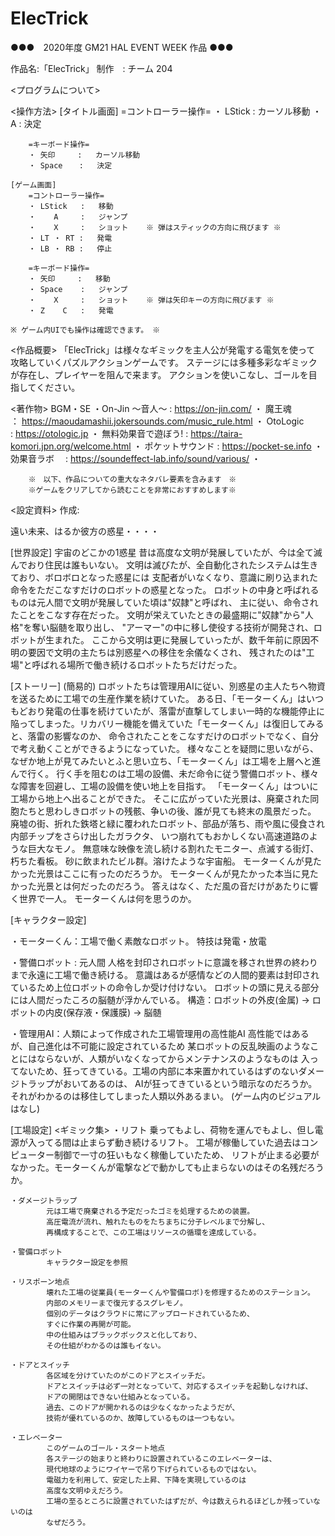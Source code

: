 # ElecTrick


●●●　2020年度 GM21 HAL EVENT WEEK 作品 ●●●

作品名:「ElecTrick」
制作　: チーム 204

<プログラムについて>

<操作方法>
    [タイトル画面]
        =コントローラー操作=
        ・ LStick  :   カーソル移動
        ・    A    :   決定
    
        =キーボード操作=
        ・ 矢印     :   カーソル移動
        ・ Space  　:   決定

    [ゲーム画面]
        =コントローラー操作=
        ・ LStick   :   移動
        ・    A     :   ジャンプ
        ・    X     :   ショット    ※ 弾はスティックの方向に飛びます ※
        ・ LT ・ RT :   発電
        ・ LB ・ RB :   停止
        
        =キーボード操作=
        ・ 矢印     :   移動
        ・ Space    :   ジャンプ
        ・    X     :   ショット    ※ 弾は矢印キーの方向に飛びます ※
        ・ Z    C   :   発電

    ※ ゲーム内UIでも操作は確認できます。 ※


<作品概要>
「ElecTrick」は様々なギミックを主人公が発電する電気を使って
 攻略していくパズルアクションゲームです。
 ステージには多種多彩なギミックが存在し、プレイヤーを阻んで来ます。
 アクションを使いこなし、ゴールを目指してください。


<著作物>
BGM・SE
・On-Jin ～音人～       : https://on-jin.com/ 
・    魔王魂　　　      ： https://maoudamashii.jokersounds.com/music_rule.html
・    OtoLogic　　      : https://otologic.jp
・ 無料効果音で遊ぼう!  : https://taira-komori.jpn.org/welcome.html
・ ポケットサウンド     : https://pocket-se.info
・ 効果音ラボ         　: https://soundeffect-lab.info/sound/various/
・ 

        ※　以下、作品についての重大なネタバレ要素を含みます　※
        ※ゲームをクリアしてから読むことを非常におすすめします※































<設定資料>
作成:

遠い未来、はるか彼方の惑星・・・・

[世界設定]
宇宙のどこかの1惑星
昔は高度な文明が発展していたが、今は全て滅んでおり住民は誰もいない。
文明は滅びたが、全自動化されたシステムは生きており、ボロボロとなった惑星には
支配者がいなくなり、意識に刷り込まれた命令をただこなすだけのロボットの惑星となった。
ロボットの中身と呼ばれるものは元人間で文明が発展していた頃は"奴隷"と呼ばれ、
主に従い、命令されたことをこなす存在だった。
文明が栄えていたときの最盛期に"奴隷"から"人格"を奪い脳髄を取り出し、
"アーマー"の中に移し使役する技術が開発され、ロボットが生まれた。
ここから文明は更に発展していったが、数千年前に原因不明の要因で文明の主たちは別惑星への移住を余儀なくされ、
残されたのは"工場"と呼ばれる場所で働き続けるロボットたちだけだった。

[ストーリー]
(簡易的)
ロボットたちは管理用AIに従い、別惑星の主人たちへ物資を送るために工場での生産作業を続けていた。
ある日、「モーターくん」はいつもどおり発電の仕事を続けていたが、落雷が直撃してしまい一時的な機能停止に
陥ってしまった。リカバリー機能を備えていた「モーターくん」は復旧してみると、落雷の影響なのか、
命令されたことをこなすだけのロボットでなく、自分で考え動くことができるようになっていた。
様々なことを疑問に思いながら、なぜか地上が見てみたいとふと思い立ち、「モーターくん」は工場を上層へと進んで行く。
行く手を阻むのは工場の設備、未だ命令に従う警備ロボット、様々な障害を回避し、工場の設備を使い地上を目指す。
「モーターくん」はついに工場から地上へ出ることができた。
そこに広がっていた光景は、廃棄された同胞たちと思わしきロボットの残骸、争いの後、誰が見ても終末の風景だった。
廃墟の街、折れた鉄塔と緑に覆われたロボット、部品が落ち、雨や風に侵食され内部チップをさらけ出したガラクタ、
いつ崩れてもおかしくない高速道路のような巨大なモノ。
無意味な映像を流し続ける割れたモニター、点滅する街灯、朽ちた看板。
砂に飲まれたビル群。溶けたような宇宙船。
モーターくんが見たかった光景はここに有ったのだろうか。
モーターくんが見たかった本当に見たかった光景とは何だったのだろう。
答えはなく、ただ風の音だけがあたりに響く世界で一人。
モーターくんは何を思うのか。

[キャラクター設定]

・モーターくん：工場で働く素敵なロボット。
             特技は発電・放電

・警備ロボット : 元人間
             人格を封印されロボットに意識を移され世界の終わりまで永遠に工場で働き続ける。
             意識はあるが感情などの人間的要素は封印されているため上位ロボットの命令しか受け付けない。
             ロボットの頭に見える部分には人間だったころの脳髄が浮かんでいる。
             構造：ロボットの外皮(金属) → ロボットの内皮(保存液・保護膜) → 脳髄

・管理用AI：人類によって作成された工場管理用の高性能AI
           高性能ではあるが、自己進化は不可能に設定されているため
           某ロボットの反乱映画のようなことにはならないが、人類がいなくなってからメンテナンスのようなものは
           入ってないため、狂ってきている。工場の内部に本来置かれているはずのないダメージトラップがおいてあるのは、
           AIが狂ってきているという暗示なのだろうか。
           それがわかるのは移住してしまった人類以外あるまい。
           (ゲーム内のビジュアルはなし)

[工場設定]
    <ギミック集>
    ・リフト
            乗ってもよし、荷物を運んでもよし、但し電源が入ってる間は止まらず動き続けるリフト。
            工場が稼働していた過去はコンピューター制御で一寸の狂いもなく稼働していたため、
            リフトが止まる必要がなかった。モーターくんが電撃などで動かしても止まらないのはその名残だろうか。

    ・ダメージトラップ
            元は工場で廃棄される予定だったゴミを処理するための装置。
            高圧電流が流れ、触れたものをたちまちに分子レベルまで分解し、
            再構成することで、この工場はリソースの循環を達成している。

    ・警備ロボット
            キャラクター設定を参照

    ・リスポーン地点
            壊れた工場の従業員(モーターくんや警備ロボ)を修理するためのステーション。
            内部のメモリーまで復元するスグレモノ。
            個別のデータはクラウドに常にアップロードされているため、
            すぐに作業の再開が可能。
            中の仕組みはブラックボックスと化しており、
            その仕組がわかるのは誰もイない。

    ・ドアとスイッチ
            各区域を分けていたのがこのドアとスイッチだ。
            ドアとスイッチは必ず一対となっていて、対応するスイッチを起動しなければ、
            ドアの開閉はできない仕組みとなっている。
            過去、このドアが開かれるのは少なくなかったようだが、
            技術が優れているのか、故障しているものは一つもない。

    ・エレベーター
            このゲームのゴール・スタート地点
            各ステージの始まりと終わりに設置されているこのエレベーターは、
            現代地球のようにワイヤーで吊り下げられているものではない。
            電磁力を利用して、安定した上昇、下降を実現しているのは
            高度な文明ゆえだろう。
            工場の至るところに設置されていたはずだが、今は数えられるほどしか残っていないのは
            なぜだろう。
